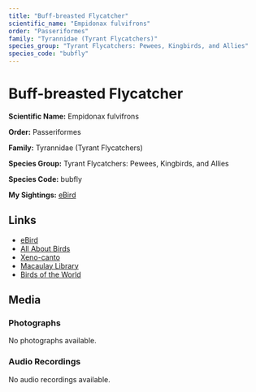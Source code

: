 ```yaml
---
title: "Buff-breasted Flycatcher"
scientific_name: "Empidonax fulvifrons"
order: "Passeriformes"
family: "Tyrannidae (Tyrant Flycatchers)"
species_group: "Tyrant Flycatchers: Pewees, Kingbirds, and Allies"
species_code: "bubfly"
---
```


# Buff-breasted Flycatcher

**Scientific Name:** Empidonax fulvifrons

**Order:** Passeriformes

**Family:** Tyrannidae (Tyrant Flycatchers)

**Species Group:** Tyrant Flycatchers: Pewees, Kingbirds, and Allies

**Species Code:** bubfly

**My Sightings:** [eBird](https://ebird.org/lifelist?r=world&time=life&spp=bubfly)

## Links
* [eBird](https://ebird.org/species/bubfly) 
* [All About Birds](https://www.allaboutbirds.org/guide/bubfly) 
* [Xeno-canto](https://www.xeno-canto.org/species/empidonax-fulvifrons) 
* [Macaulay Library](https://search.macaulaylibrary.org/catalog?taxonCode=bubfly&sort=rating_rank_desc)
* [Birds of the World](https://birdsoftheworld.org/bow/species/bubfly)

## Media
### Photographs
No photographs available.

### Audio Recordings
No audio recordings available.
